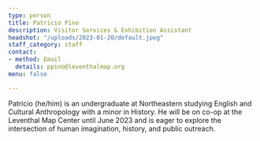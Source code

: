 ```yaml
---
type: person
title: Patricio Pino
description: Visitor Services & Exhibition Assistant
headshot: "/uploads/2023-01-20/default.jpeg"
staff_category: staff
contact:
- method: Email
  details: ppino@leventhalmap.org
menu: false

---
```

Patricio (he/him) is an undergraduate at Northeastern studying English and Cultural Anthropology with a minor in History. He will be on co-op at the Leventhal Map Center until June 2023 and is eager to explore the intersection of human imagination, history, and public outreach.